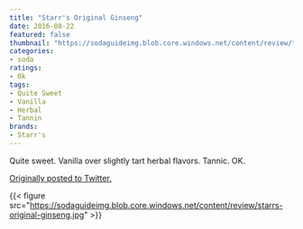 ```yaml
---
title: "Starr's Original Ginseng"
date: 2016-08-22
featured: false
thumbnail: "https://sodaguideimg.blob.core.windows.net/content/review/thumbs/starrs-original-ginseng.jpg"
categories:
- soda
ratings:
- Ok
tags:
- Quite Sweet
- Vanilla
- Herbal
- Tannin
brands:
- Starr's
---
```


Quite sweet. Vanilla over slightly tart herbal flavors. Tannic. OK.

[Originally posted to Twitter.](https://twitter.com/Cavorter/status/767779789000347648)

{{< figure src="https://sodaguideimg.blob.core.windows.net/content/review/starrs-original-ginseng.jpg" >}}
